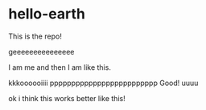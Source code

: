 # hello-earth
This is the repo!

geeeeeeeeeeeeeee

I am me and then I am like this.

kkkoooooiiii
ppppppppppppppppppppppppp
Good!
uuuu


ok i think this works better like this!
